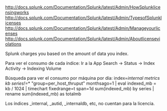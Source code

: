 http://docs.splunk.com/Documentation/Splunk/latest/Admin/HowSplunklicensingworks
http://docs.splunk.com/Documentation/Splunk/latest/Admin/TypesofSplunklicenses
http://docs.splunk.com/Documentation/Splunk/latest/Admin/Manageyourlicenses
http://docs.splunk.com/Documentation/Splunk/latest/Admin/Aboutlicenseviolations

Splunk charges you based on the amount of data you index.


Para ver el consumo de cada índice:
Ir a la App Search -> Status -> Index Activity -> Indexing Volume


Búsqueda para ver el consumo por máquina por día:
index=_internal metrics kb series!=_* "group=per_host_thruput" monthsago=1 | eval indexed_mb = kb / 1024 | timechart fixedrange=t span=1d sum(indexed_mb) by series | rename sum(indexed_mb) as totalmb



Los índices _internal, _autid, _internaldb, etc, no cuentan para la licencia.
